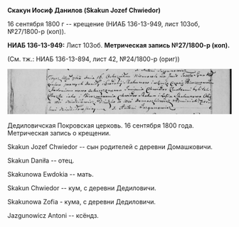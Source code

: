 **Скакун Иосиф Данилов (Skakun Jozef Chwiedor)**

16 сентября 1800 г -- крещение (НИАБ 136-13-949, лист 103об, №27/1800-р
(коп)).

**НИАБ 136-13-949:** Лист 103об. **Метрическая запись №27/1800-р
(коп).**

(См. тж.: НИАБ 136-13-894, лист 42, №24/1800-р (ориг))

![](./media/489c85e5ae5cac3af3a5704911f82dd1436cf152.png)

Дедиловичская Покровская церковь. 16 сентября 1800 года. Метрическая
запись о крещении.

Skakun Jozef Chwiedor -- сын родителей с деревни Домашковичи.

Skakun Daniła -- отец.

Skakunowa Ewdokia -- мать.

Skakun Chwiedor -- кум, с деревни Дедиловичи.

Skakunowa Zofia - кума, с деревни Дедиловичи.

Jazgunowicz Antoni -- ксёндз.
